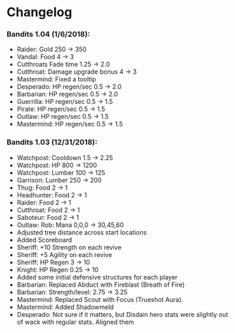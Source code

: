 # Changelog
### Bandits 1.04 (1/6/2018):
* Raider: Gold 250 -> 350
* Vandal: Food 4 -> 3
* Cutthroats Fade time 1.25 -> 2.0
* Cutthroat: Damage upgrade bonus 4 -> 3
* Mastermind: Fixed a tooltip
* Desperado: HP regen/sec 0.5 -> 2.0
* Barbarian: HP regen/sec 0.5 -> 2.0
* Guerrilla: HP regen/sec 0.5 -> 1.5
* Pirate: HP regen/sec 0.5 -> 1.5
* Outlaw: HP regen/sec 0.5 -> 1.5
* Mastermind: HP regen/sec 0.5 -> 1.5


### Bandits 1.03 (12/31/2018):
* Watchpost: Cooldown 1.5 -> 2.25
* Watchpost: HP 800 -> 1200
* Watchpost: Lumber 100 -> 125
* Garrison: Lumber 250 -> 200
* Thug: Food 2 -> 1
* Headhunter: Food 2 -> 1
* Raider: Food 2 -> 1
* Cutthroat: Food 2 -> 1
* Saboteur: Food 2 -> 1
* Outlaw: Rob: Mana 0,0,0 -> 30,45,60
* Adjusted tree distance across start locations
* Added Scoreboard
* Sheriff: +10 Strength on each revive
* Sheriff: +5 Agility on each revive
* Sheriff: HP Regen 3 -> 10
* Knight: HP Regen 0.25 -> 10
* Added some initial defensive structures for each player
* Barbarian: Replaced Abduct with Fireblast (Breath of Fire)
* Barbarian: Strength/level: 2.75 -> 3.25
* Mastermind: Replaced Scout with Focus (Trueshot Aura).
* Mastermind: Added Shadowmeld
* Desperado: Not sure if it matters, but Disdain hero stats were slightly out of wack with regular stats. Aligned them